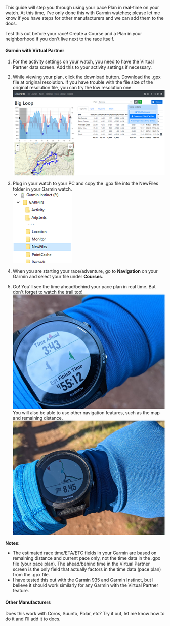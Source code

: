 This guide will step you through using your pace Plan in real-time on your
watch. At this time, I've only done this with Garmin watches; please let me know
if you have steps for other manufacturers and we can add them to the docs.

Test this out before your race! Create a Course and a Plan in your neighborhood
if you don't live next to the race itself.

#### Garmin with Virtual Partner
1.  For the activity settings on your watch, you need to have the Virtual
    Partner data screen. Add this to your activity settings if necessary.

2.  While viewing your plan, click the download button. Download the .gpx file
    at original resolution. If you have trouble with the file size of the
    original resolution file, you can try the low resolution one.\
    ![Download ultraPacer .GPX File](./img/watchDownload.png)

3.  Plug in your watch to your PC and copy the .gpx file into the NewFiles
    folder in your Garmin watch.\
    ![Copy ultraPacer .GPX File to Garmin](./img/watchFiles.png)

4.  When you are starting your race/adventure, go to **Navigation** on your
    Garmin and select your file under **Courses**.

5.  Go! You'll see the time ahead/behind your pace plan in real time. But don't
    forget to watch the trail too!\
    ![Garmin Virtual Partner example](./img/watchGarminVirtualPartner.jpg)\
    You will also be able to use other navigation features, such as the map
    and remaining distance.\
    ![Garmin course remainng distance](./img/watchGarminDistanceRemaining.jpg)

**Notes:**
- The estimated race time/ETA/ETC fields in your Garmin are based on remaining
  distance and current pace only, not the time data in the .gpx file (your pace
  plan). The ahead/behind time in the Virtual Partner screen is the only field
  that actually factors in the time data (pace plan) from the .gpx file.
- I have tested this out with the Garmin 935 and Garmin Instinct, but I believe
  it should work similarly for any Garmin with the Virtual Partner feature.

#### Other Manufacturers
Does this work with Coros, Suunto, Polar, etc? Try it out, let me know how to
do it and I'll add it to docs.
